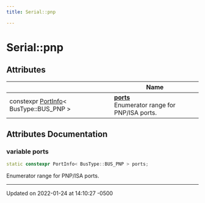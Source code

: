 ```yaml
---
title: Serial::pnp

---
```


# Serial::pnp



## Attributes

|                | Name           |
| -------------- | -------------- |
| constexpr [PortInfo](/Documentation/Classes/struct_serial_1_1_port_info/)< BusType::BUS_PNP > | **[ports](/Documentation/Namespaces/namespace_serial_1_1pnp/#variable-ports)** <br>Enumerator range for PNP/ISA ports.  |



## Attributes Documentation

### variable ports

```cpp
static constexpr PortInfo< BusType::BUS_PNP > ports;
```

Enumerator range for PNP/ISA ports. 




-------------------------------

Updated on 2022-01-24 at 14:10:27 -0500